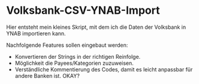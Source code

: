 
# Volksbank-CSV-YNAB-Import

Hier entsteht mein kleines Skript,
mit dem ich die Daten der Volksbank in YNAB importieren kann.

Nachfolgende Features sollen eingebaut werden:

* Konvertieren der Strings  in der richtigen Reinfolge.
* Möglichkeit die Payees/Kategorien zuzuweisen.
* Verständliche Kommentierung des Codes, damit es leicht anpassbar für andere Banken ist. OKAY?
